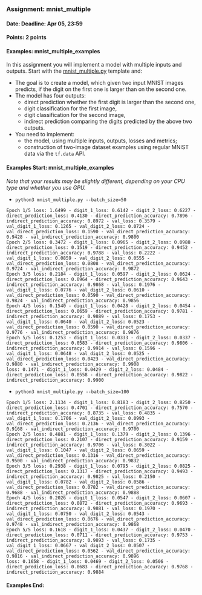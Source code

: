 ### Assignment: mnist_multiple
#### Date: Deadline: Apr 05, 23:59
#### Points: 2 points
#### Examples: mnist_multiple_examples

In this assignment you will implement a model with multiple inputs and outputs.
Start with the [mnist_multiple.py](https://github.com/ufal/npfl114/tree/master/labs/04/mnist_multiple.py)
template and:
- The goal is to create a model, which given two input MNIST images predicts, if the
  digit on the first one is larger than on the second one.
- The model has four outputs:
  - direct prediction whether the first digit is larger than the second one,
  - digit classification for the first image,
  - digit classification for the second image,
  - indirect prediction comparing the digits predicted by the above two outputs.
- You need to implement:
  - the model, using multiple inputs, outputs, losses and metrics;
  - construction of two-image dataset examples using regular MNIST data via the `tf.data` API.

#### Examples Start: mnist_multiple_examples
_Note that your results may be slightly different, depending on your CPU type and whether you use GPU._
- `python3 mnist_multiple.py --batch_size=50`
```
Epoch 1/5 loss: 1.6499 - digit_1_loss: 0.6142 - digit_2_loss: 0.6227 - direct_prediction_loss: 0.4130 - direct_prediction_accuracy: 0.7896 - indirect_prediction_accuracy: 0.8972 - val_loss: 0.3579 - val_digit_1_loss: 0.1265 - val_digit_2_loss: 0.0724 - val_direct_prediction_loss: 0.1590 - val_direct_prediction_accuracy: 0.9428 - val_indirect_prediction_accuracy: 0.9800
Epoch 2/5 loss: 0.3472 - digit_1_loss: 0.0965 - digit_2_loss: 0.0988 - direct_prediction_loss: 0.1519 - direct_prediction_accuracy: 0.9452 - indirect_prediction_accuracy: 0.9788 - val_loss: 0.2222 - val_digit_1_loss: 0.0859 - val_digit_2_loss: 0.0555 - val_direct_prediction_loss: 0.0808 - val_direct_prediction_accuracy: 0.9724 - val_indirect_prediction_accuracy: 0.9872
Epoch 3/5 loss: 0.2184 - digit_1_loss: 0.0597 - digit_2_loss: 0.0624 - direct_prediction_loss: 0.0964 - direct_prediction_accuracy: 0.9643 - indirect_prediction_accuracy: 0.9868 - val_loss: 0.1976 - val_digit_1_loss: 0.0776 - val_digit_2_loss: 0.0610 - val_direct_prediction_loss: 0.0590 - val_direct_prediction_accuracy: 0.9824 - val_indirect_prediction_accuracy: 0.9856
Epoch 4/5 loss: 0.1540 - digit_1_loss: 0.0428 - digit_2_loss: 0.0454 - direct_prediction_loss: 0.0659 - direct_prediction_accuracy: 0.9781 - indirect_prediction_accuracy: 0.9889 - val_loss: 0.1753 - val_digit_1_loss: 0.0640 - val_digit_2_loss: 0.0523 - val_direct_prediction_loss: 0.0590 - val_direct_prediction_accuracy: 0.9776 - val_indirect_prediction_accuracy: 0.9876
Epoch 5/5 loss: 0.1253 - digit_1_loss: 0.0333 - digit_2_loss: 0.0337 - direct_prediction_loss: 0.0583 - direct_prediction_accuracy: 0.9806 - indirect_prediction_accuracy: 0.9914 - val_loss: 0.1596 - val_digit_1_loss: 0.0648 - val_digit_2_loss: 0.0525 - val_direct_prediction_loss: 0.0423 - val_direct_prediction_accuracy: 0.9880 - val_indirect_prediction_accuracy: 0.9908
loss: 0.1471 - digit_1_loss: 0.0429 - digit_2_loss: 0.0484 - direct_prediction_loss: 0.0558 - direct_prediction_accuracy: 0.9822 - indirect_prediction_accuracy: 0.9900
```
- `python3 mnist_multiple.py --batch_size=100`
```
Epoch 1/5 loss: 2.1134 - digit_1_loss: 0.8183 - digit_2_loss: 0.8250 - direct_prediction_loss: 0.4701 - direct_prediction_accuracy: 0.7570 - indirect_prediction_accuracy: 0.8735 - val_loss: 0.4835 - val_digit_1_loss: 0.1706 - val_digit_2_loss: 0.0993 - val_direct_prediction_loss: 0.2136 - val_direct_prediction_accuracy: 0.9168 - val_indirect_prediction_accuracy: 0.9700
Epoch 2/5 loss: 0.4881 - digit_1_loss: 0.1379 - digit_2_loss: 0.1396 - direct_prediction_loss: 0.2107 - direct_prediction_accuracy: 0.9159 - indirect_prediction_accuracy: 0.9706 - val_loss: 0.3022 - val_digit_1_loss: 0.1047 - val_digit_2_loss: 0.0659 - val_direct_prediction_loss: 0.1316 - val_direct_prediction_accuracy: 0.9500 - val_indirect_prediction_accuracy: 0.9832
Epoch 3/5 loss: 0.2938 - digit_1_loss: 0.0795 - digit_2_loss: 0.0825 - direct_prediction_loss: 0.1317 - direct_prediction_accuracy: 0.9493 - indirect_prediction_accuracy: 0.9825 - val_loss: 0.2150 - val_digit_1_loss: 0.0782 - val_digit_2_loss: 0.0586 - val_direct_prediction_loss: 0.0782 - val_direct_prediction_accuracy: 0.9688 - val_indirect_prediction_accuracy: 0.9888
Epoch 4/5 loss: 0.2026 - digit_1_loss: 0.0547 - digit_2_loss: 0.0607 - direct_prediction_loss: 0.0872 - direct_prediction_accuracy: 0.9693 - indirect_prediction_accuracy: 0.9881 - val_loss: 0.1970 - val_digit_1_loss: 0.0750 - val_digit_2_loss: 0.0543 - val_direct_prediction_loss: 0.0676 - val_direct_prediction_accuracy: 0.9748 - val_indirect_prediction_accuracy: 0.9868
Epoch 5/5 loss: 0.1618 - digit_1_loss: 0.0437 - digit_2_loss: 0.0470 - direct_prediction_loss: 0.0711 - direct_prediction_accuracy: 0.9753 - indirect_prediction_accuracy: 0.9893 - val_loss: 0.1735 - val_digit_1_loss: 0.0667 - val_digit_2_loss: 0.0507 - val_direct_prediction_loss: 0.0562 - val_direct_prediction_accuracy: 0.9816 - val_indirect_prediction_accuracy: 0.9896
loss: 0.1658 - digit_1_loss: 0.0469 - digit_2_loss: 0.0506 - direct_prediction_loss: 0.0683 - direct_prediction_accuracy: 0.9768 - indirect_prediction_accuracy: 0.9884
```
#### Examples End:
